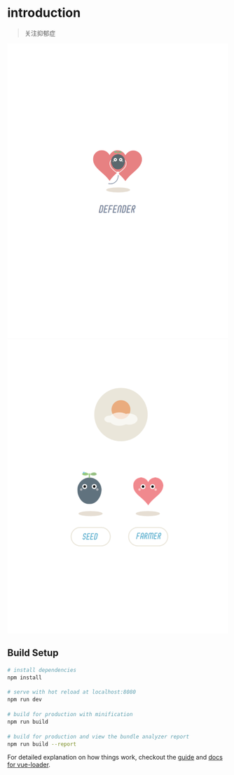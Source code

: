 # introduction

> 关注抑郁症

![介绍](https://github.com/luckyYao/protector/blob/master/src/assets/common/welcom.png)
![介绍](https://github.com/luckyYao/protector/blob/master/src/assets/common/roles.png)

## Build Setup

``` bash
# install dependencies
npm install

# serve with hot reload at localhost:8080
npm run dev

# build for production with minification
npm run build

# build for production and view the bundle analyzer report
npm run build --report
```

For detailed explanation on how things work, checkout the [guide](http://vuejs-templates.github.io/webpack/) and [docs for vue-loader](http://vuejs.github.io/vue-loader).
